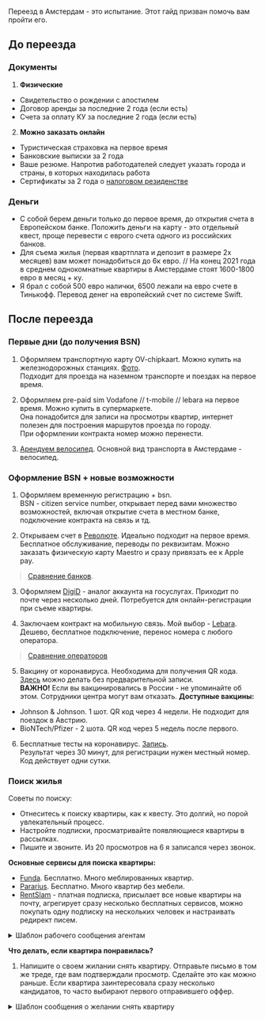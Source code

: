 Переезд в Амстердам - это испытание. Этот гайд призван помочь вам пройти его. 

## До переезда

### Документы

1. **Физические**
* Свидетельство о рождении с апостилем 
* Договор аренды за последние 2 года (если есть)
* Счета за оплату КУ за последние 2 года (если есть)

2. **Можно заказать онлайн**
* Туристическая страховка на первое время
* Банковские выписки за 2 года
* Ваше резюме. Напротив работодателей следует указать города и страны, в которых находилась работа
* Сертификаты за 2 года о [налоговом резиденстве](https://service.nalog.ru/nrez)

### Деньги
* С собой берем деньги только до первое время, до открытия счета в Европейском банке. Положить деньги на карту - это отдельный квест, проще перевести с еврого счета одного из российских банков. 
* Для съема жилья (первая квартплата и депозит в размере 2х месяцев) вам может понадобиться до 6к евро. // На конец 2021 года в среднем однокомнатные квартиры в Амстердаме стоят 1600-1800 евро в месяц + ку.
* Я брал с собой 500 евро налички, 6500 лежали на евро счете в Тинькофф. Перевод денег на европейский счет по системе Swift.

## После переезда

### Первые дни (до получения BSN)
1. Оформляем транспортную карту OV-chipkaart. Можно купить на железнодорожных станциях. [Фото](https://www.amsterdamtips.com/news/wp-content/uploads/2019/01/ov-chipkaart.jpg).  
Подходит для проезда на наземном транспорте и поездах на первое время.

2. Оформляем pre-paid sim Vodafone // t-mobile // lebara на первое время. Можно купить в супермаркете.  
Она понадобится для записи на просмотры квартир, интернет полезен для построения маршрутов проезда по городу.  
При оформлении контракта номер можно перенести. 

3. [Арендуем велосипед](https://swapfiets.nl/). Основной вид транспорта в Амстердаме - велосипед. 

### Оформление BSN + новые возможности

1. Оформляем временную регистрацию + bsn.  
BSN - citizen service number, открывает перед вами множество возможностей, включая открытие счета в местном банке, подключение контракта на связь и тд.

2. Открываем счет в [Революте](https://www.revolut.com/). Идеально подходит на первое время.  
Бесплатное обслуживание, переводы по реквизитам. Можно заказать физическую карту Maestro и сразу привязать ее к Apple pay.
> [Сравнение банков](https://github.com/rugpanov/amsterdam/blob/main/BANKS.md).  

3. Оформляем [DigiD](https://www.digid.nl/) - aналог аккаунта на госуслугах. Приходит по почте через несколько дней. Потребуется для онлайн-регистрации при съеме квартиры.

4. Заключаем контракт на мобильную связь. Мой выбор - [Lebara](https://mobile.lebara.com/nl/en/sim-only?duration=24&internetLimit=7). Дешево, бесплатное подключение, перенос номера с любого оператора.   
> [Сравнение операторов](https://github.com/rugpanov/amsterdam/blob/main/MOBILE_SUBSCRIPTIONS.md) 
 
5. Вакцину от коронавируса. Необходима для получения QR кода. [Здесь](https://www.ggd.amsterdam.nl/coronavirus/coronavaccinatie-locaties-amsterdam/) можно делать без предварительной записи.  
**ВАЖНО!** Если вы вакцинировались в России - не упоминайте об этом. Сотрудники центра могут вам отказать. **Доступные вакцины:**
* Johnson & Johnson. 1 шот. QR код через 4 недели. Не подходит для поездок в Австрию.
* BioNTech/Pfizer - 2 шота. QR код через 5 недель после первого. 

6. Бесплатные тесты на коронавирус. [Запись](https://afspraak.testenvoortoegang.org/evenement/type).  
Результат через 30 минут, для регистрации нужен местный номер. Код действует одни сутки. 

### Поиск жилья

Советы по поиску:
* Отнеситесь к поиску квартиры, как к квесту. Это долгий, но порой увлекательный процесс. 
* Настройте подписки, просматривайте появляющиеся квартиры в рассылках. 
* Пишите и звоните. Из 20 просмотров на 6 я записался через звонок.

**Основные сервисы для поиска квартиры:**
 * [Funda](https://www.funda.nl/en/huur/). Бесплатно. Много меблированных квартир.  
 * [Pararius](https://www.pararius.com/english). Бесплатно.  Много квартир без мебели.  
 * [RentSlam](https://rentslam.com/en/) - платная подписка, присылает все новые квартиры на почту, агрегирует сразу несколько бесплатных сервисов, можно покупать одну подписку на нескольких человек и настраивать редирект писем.

<details>
  <summary>Шаблон рабочего сообщения агентам</summary>

```Good morning. I am interested in the appartments *apartment address*. Shortly about myself: I am *age* years old, I’m employed as a *your role* at the company named JetBrains N. V. I have got my residence permit as a highly-skilled migrant and am employed with indefinite contracts. My gross annual salary amount is *your salary*. Please contact me for more information and arrange a viewing of this property.```
  
```With best regards, *your name*.```
</details>

**Что делать, если квартира понравилась?**
1. Напишите о своем жилании снять квартиру. Отправьте письмо в том же треде, где вам подтверждали просмотр. Сделайте это как можно раньше. Если квартира заинтересовала сразу несколько кандидатов, то часто выбирают первого отправившего оффер.

<details>
  <summary>Шаблон сообщения о желании снять квартиру</summary>

```Good afternoon. Thank you for the viewing arrangment. I would like to apply for this apartment. There are some details for the landlord:```
```My name is **your name**, I am *years* years old, and I'm going to live in your apartment *(on my own // with my partner // ...)* and with *(no pets // two dogs // ...)*. I don't smoke and drink alcohol only for big celebrations - your apartment will always be fine and clean.
I’m employed as a *your role* at the company named JetBrains N. V. I have got my residence permit as a highly-skilled migrant and am employed with indefinite contracts. My gross annual salary amount is *your salary* so you should not worry about payments on time. Hopefully I'll have the opportunity to live in this beautiful place. Thank you and have a nice day.```
```For any question you can contact me by mail: **email** or by phone: **phone** .```
```P.S. I attached my contact and photo of me for your reference.```
```With best regards, *your name*.```
</details>

3. Прикрепляем к письму ваш контракт и фотографию. Фотография может повысить ваши шансы. 

Когда договор заключен, переходим к пункту [Заселение в квартиру](#заселение-в-квартиру).

### Оформление IND + новые возможности
1. Оформляем residence permit (IND).  

2. Открываем счет в Голландском банке.
Счет в голландском банке позволит делать местные быстрые платежи. Некоторые сервисы работаю только с местными счетами. 
> [Сравнение банков](https://github.com/rugpanov/amsterdam/blob/main/BANKS.md)

### Заселение в квартиру
1. Регистрируемся в муниципалитете. Можно [онлайн](https://www.amsterdam.nl/en/civil-affairs/moving-amsterdam/) с помощью аккаунта DigiD. 
ВАЖНО! Необходимо сделать в течение 5 дней с момента начала контракта.

3. Подключаем поставщиков. Мой выбор:  
* [Waternet](https://www.waternet.nl/) - единственный поставщик воды в Амстердаме.
* [Vandebron](https://vandebron.nl/) - на 02.12.2021 самый дешевый поставщик газа + электричества в Амстердаме.
> [Сравнение поставщиков](https://github.com/rugpanov/amsterdam/blob/main/ENERGY_SUPPLIERS.md)
* [Ziggo](https://www.ziggo.nl/internet/start) - популярный провайдер интернета. Цена: € 42,50 // € 29,95 (первые 6 месяцев).

## Совсем после переезда
### Что еще?
1. Оформляем [именную транспортную карту](https://www.ov-chipkaart.nl/purchase-an-ov-chipkaart/apply-for-personal-ov-chipkaart.htm)
если нужно, подключаем подписку на поездки в выходные или
[скидку](https://www.connexxion.nl/nl/shop/kortingsproduct/zwam-dal-voordeel) на транспорт на автобусы/трамваи

2. Оформляем [музейную карту](https://www.museum.nl/en/museumpass)  
65 евро в год - более 400 бесплатных музеев по всей Голландии. В среднем стоимость посещения одного музея 15-20 евро.

### Социализируемся
1. [Беговой клуб](https://www.facebook.com/groups/runningjunkies) - экспаты / местные - 40 / 60
2. [Meetup](https://www.meetup.com/home/) - мероприятия на любой вкус. Что понравилось:
* [Geeks-United](https://www.meetup.com/Geeks-United/)
* [Amsterdam Social Meetup](https://www.meetup.com/meetup-group-uYcvTXRz/)
* [IT Development Café](https://www.meetup.com/IT-Development-Cafe/)
3. [Tinder](https://tinder.com) -  в т. ч. подходит для поиска друзей

### Полезные Instagram аккаунты

**Блоги // гиды по городу**
* [Lalamsterdam](https://instagram.com/lalamsterdam?utm_medium=copy_link) - экскурсии, арт-бранчи и вебинары про искусство.
* [Art_city_amsterdam](https://instagram.com/art_city_amsterdam?utm_medium=copy_link) - гид в Амстердаме. Есть разные экскурсии для детей и взрослых.
* [Weekendtuner](https://instagram.com/weekendtuner?utm_medium=copy_link) - гиды по Амстердаму.
* [Explain.in.huma](https://instagram.com/explain.in.huma?utm_medium=copy_link) - русское сообщество в Амстердаме.
* [Mayak_amsterdam](https://instagram.com/mayak_amsterdam?utm_medium=copy_link) - книги на русском для взрослых и детей
* [Amsta.gangsta](https://instagram.com/amsta.gangsta?utm_medium=copy_link) - блог про Амстердам.

**Еда**
* [Blinqueen.amsterdam](https://instagram.com/blinqueen.amsterdam?utm_medium=copy_link) - блинная, владельцы очень милые ребята.
* [Vkusvill_nl](https://instagram.com/vkusvill_nl?utm_medium=copy_link) - вкусвилл. За борщом и голубцами сюда.
* [Almond.bakery.ams](https://instagram.com/almond.bakery.ams?utm_medium=copy_link) - орешки со сгущенкой и разные торты.
* [Beetroot.kitchen](https://instagram.com/beetroot.kitchen?utm_medium=copy_link) - кейтеринг, кулинарные ивенты. Боксы вкусных сырников.
* [Salad.story.nl](https://www.instagram.com/salad.story.nl/) - наши любимые салаты (оливье, селедка под шубой).
* [Pelmeni.amsterdam](https://instagram.com/pelmeni.amsterdam?utm_medium=copy_link) - пельмени.

**Телеграм каналы про город**
* Tg канал [Little Big NL](https://t.me/littlebignl) // [блог](littlebignl.ru) - много полезной информации про релокацию и не только.
* Tg канал [Amsterdammer](https://t.me/amsterdammer) // [блог](https://amsterdammer.ru/) - интересные статьи про город и интервью с экспатами.
* [Список](https://telegra.ph/RU-Benelux-07-15) русскоязычных Telegram каналов и чатов Голандии.
